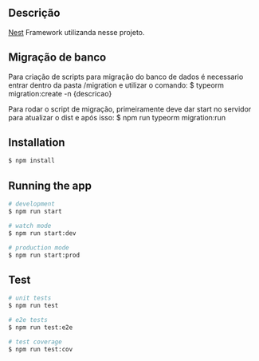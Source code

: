 
## Descrição

[Nest](https://github.com/nestjs/nest) Framework utilizanda nesse projeto.

## Migração de banco

Para criação de scripts para migração do banco de dados é necessario entrar dentro da pasta /migration e utilizar o comando:
$ typeorm migration:create -n {descricao}

Para rodar o script de migração, primeiramente deve dar start no servidor para atualizar o dist e após isso:
$ npm run typeorm migration:run


## Installation

```bash
$ npm install
```

## Running the app

```bash
# development
$ npm run start

# watch mode
$ npm run start:dev

# production mode
$ npm run start:prod
```

## Test

```bash
# unit tests
$ npm run test

# e2e tests
$ npm run test:e2e

# test coverage
$ npm run test:cov
```
